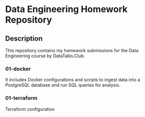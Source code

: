 # Data Engineering Homework Repository

## Description
This repository contains my homework submissions for the Data Engineering course by DataTalks.Club. 

### 01-docker
It includes Docker configurations and scripts to ingest data into a PostgreSQL database and run SQL queries for analysis.

### 01-terraform
Terraform configuration
